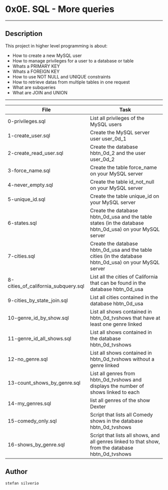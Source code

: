 # 0x0E. SQL - More queries
---
## Description

This project in higher level programming is about:
* How to create a new MySQL user
* How to manage privileges for a user to a database or table
* Whats a PRIMARY KEY
* Whats a FOREIGN KEY
* How to use NOT NULL and UNIQUE constraints
* How to retrieve datas from multiple tables in one request
* What are subqueries
* What are JOIN and UNION

---
File|Task
---|---
0-privileges.sql | List all privileges of the MySQL users
1-create_user.sql | Create the MySQL server user user_0d_1
2-create_read_user.sql | Create the database hbtn_0d_2 and the user user_0d_2
3-force_name.sql | Create the table force_name on your MySQL server
4-never_empty.sql | Create the table id_not_null on your MySQL server
5-unique_id.sql | Create the table unique_id on your MySQL server
6-states.sql | Create the database hbtn_0d_usa and the table states (in the database hbtn_0d_usa) on your MySQL server
7-cities.sql | Create the database hbtn_0d_usa and the table cities (in the database hbtn_0d_usa) on your MySQL server
8-cities_of_california_subquery.sql | List all the cities of California that can be found in the database hbtn_0d_usa
9-cities_by_state_join.sql | List all cities contained in the database hbtn_0d_usa
10-genre_id_by_show.sql | List all shows contained in hbtn_0d_tvshows that have at least one genre linked
11-genre_id_all_shows.sql | List all shows contained in the database hbtn_0d_tvshows
12-no_genre.sql | List all shows contained in hbtn_0d_tvshows without a genre linked
13-count_shows_by_genre.sql | List all genres from hbtn_0d_tvshows and displays the number of shows linked to each
14-my_genres.sql | list all genres of the show Dexter
15-comedy_only.sql | Script that lists all Comedy shows in the database hbtn_0d_tvshows
16-shows_by_genre.sql | Script that lists all shows, and all genres linked to that show, from the database hbtn_0d_tvshows

## Author
`stefan silverio`
